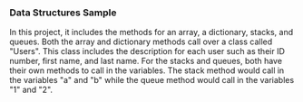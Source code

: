 ### Data Structures Sample

In this project, it includes the methods for an array, a dictionary, stacks, and queues. Both the array and dictionary methods call over a class called "Users". This class includes the description for each user such as their ID number, first name, and last name. For the stacks and queues, both have their own methods to call in the variables. The stack method would call in the variables "a" and "b" while the queue method would call in the variables "1" and "2".
